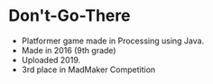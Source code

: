 # Don't-Go-There
- Platformer game made in Processing using Java. 
- Made in 2016 (9th grade)
- Uploaded 2019. 
- 3rd place in MadMaker Competition
